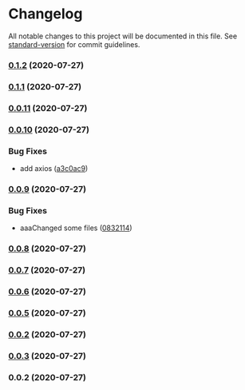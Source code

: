 # Changelog

All notable changes to this project will be documented in this file. See [standard-version](https://github.com/conventional-changelog/standard-version) for commit guidelines.

### [0.1.2](https://github.com/jefth/tinyapp-api/compare/v0.1.1...v0.1.2) (2020-07-27)

### [0.1.1](https://github.com/jefth/tinyapp-api/compare/v0.0.11...v0.1.1) (2020-07-27)

### [0.0.11](https://github.com/jefth/tinyapp-api/compare/v0.0.10...v0.0.11) (2020-07-27)

### [0.0.10](https://github.com/jefth/tinyapp-api/compare/v0.0.9...v0.0.10) (2020-07-27)


### Bug Fixes

* add axios ([a3c0ac9](https://github.com/jefth/tinyapp-api/commit/a3c0ac958b8abcbe6fb184ad592f70fb8ac8e063))

### [0.0.9](https://github.com/jefth/tinyapp-api/compare/v0.0.8...v0.0.9) (2020-07-27)


### Bug Fixes

* aaaChanged some files ([0832114](https://github.com/jefth/tinyapp-api/commit/08321146a60641d1b5c9c2f67460ac2d1bbc6467))

### [0.0.8](https://github.com/jefth/tinyapp-api/compare/v0.0.7...v0.0.8) (2020-07-27)

### [0.0.7](https://github.com/jefth/tinyapp-api/compare/v0.0.6...v0.0.7) (2020-07-27)

### [0.0.6](https://github.com/jefth/tinyapp-api/compare/v0.0.5...v0.0.6) (2020-07-27)

### [0.0.5](https://github.com/jefth/tinyapp-api/compare/v0.0.3...v0.0.5) (2020-07-27)

### [0.0.2](https://github.com/jefth/tinyapp-api/compare/v0.0.3...v0.0.2) (2020-07-27)

### [0.0.3](https://github.com/jefth/tinyapp-api/compare/v0.0.2...v0.0.3) (2020-07-27)

### 0.0.2 (2020-07-27)

